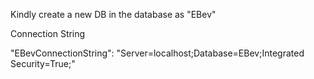 Kindly create a new DB in the database as "EBev"

Connection String

"EBevConnectionString": "Server=localhost;Database=EBev;Integrated Security=True;"

